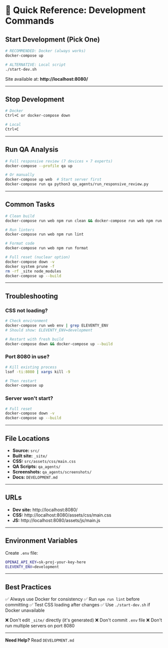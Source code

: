 # 🚀 Quick Reference: Development Commands

## Start Development (Pick One)

```bash
# RECOMMENDED: Docker (always works)
docker-compose up

# ALTERNATIVE: Local script
./start-dev.sh
```

Site available at: **http://localhost:8080/**

---

## Stop Development

```bash
# Docker
Ctrl+C or docker-compose down

# Local
Ctrl+C
```

---

## Run QA Analysis

```bash
# Full responsive review (7 devices × 7 experts)
docker-compose --profile qa up

# Or manually
docker-compose up web  # Start server first
docker-compose run qa python3 qa_agents/run_responsive_review.py
```

---

## Common Tasks

```bash
# Clean build
docker-compose run web npm run clean && docker-compose run web npm run build

# Run linters
docker-compose run web npm run lint

# Format code
docker-compose run web npm run format

# Full reset (nuclear option)
docker-compose down -v
docker system prune -f
rm -rf _site node_modules
docker-compose up --build
```

---

## Troubleshooting

### CSS not loading?

```bash
# Check environment
docker-compose run web env | grep ELEVENTY_ENV
# Should show: ELEVENTY_ENV=development

# Restart with fresh build
docker-compose down && docker-compose up --build
```

### Port 8080 in use?

```bash
# Kill existing process
lsof -ti:8080 | xargs kill -9

# Then restart
docker-compose up
```

### Server won't start?

```bash
# Full reset
docker-compose down -v
docker-compose up --build
```

---

## File Locations

- **Source:** `src/`
- **Built site:** `_site/`
- **CSS:** `src/assets/css/main.css`
- **QA Scripts:** `qa_agents/`
- **Screenshots:** `qa_agents/screenshots/`
- **Docs:** `DEVELOPMENT.md`

---

## URLs

- **Dev site:** http://localhost:8080/
- **CSS:** http://localhost:8080/assets/css/main.css
- **JS:** http://localhost:8080/assets/js/main.js

---

## Environment Variables

Create `.env` file:

```bash
OPENAI_API_KEY=sk-proj-your-key-here
ELEVENTY_ENV=development
```

---

## Best Practices

✅ Always use Docker for consistency ✅ Run `npm run lint` before committing ✅
Test CSS loading after changes ✅ Use `./start-dev.sh` if Docker unavailable

❌ Don't edit `_site/` directly (it's generated) ❌ Don't commit `.env` file ❌
Don't run multiple servers on port 8080

---

**Need Help?** Read `DEVELOPMENT.md`
